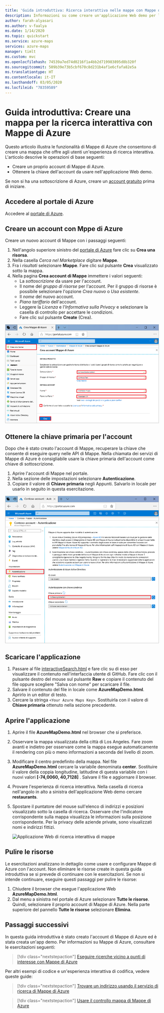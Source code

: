 ```yaml
---
title: 'Guida introduttiva: Ricerca interattiva nelle mappe con Mappe di Azure | Mappe di Microsoft Azure'
description: Informazioni su come creare un'applicazione Web demo per la ricerca interattiva di mappe tramite l'SDK Web Mappe di Microsoft Azure.
author: farah-alyasari
ms.author: v-faalya
ms.date: 1/14/2020
ms.topic: quickstart
ms.service: azure-maps
services: azure-maps
manager: timlt
ms.custom: mvc
ms.openlocfilehash: 74539a7ed74d0216f1a4bb2d719983895d8b320f
ms.sourcegitcommit: 509b39e73b5cbf670c8d231b4af1e6cfafa82e5a
ms.translationtype: HT
ms.contentlocale: it-IT
ms.lasthandoff: 03/05/2020
ms.locfileid: "78359589"
---
```

# <a name="quickstart-create-an-interactive-search-map-by-using-azure-maps"></a>Guida introduttiva: Creare una mappa per la ricerca interattiva con Mappe di Azure

Questo articolo illustra le funzionalità di Mappe di Azure che consentono di creare una mappa che offre agli utenti un'esperienza di ricerca interattiva. L'articolo descrive le operazioni di base seguenti:
* Creare un proprio account di Mappe di Azure.
* Ottenere la chiave dell'account da usare nell'applicazione Web demo.

Se non si ha una sottoscrizione di Azure, creare un [account gratuito](https://azure.microsoft.com/free/?WT.mc_id=A261C142F) prima di iniziare.

## <a name="sign-in-to-the-azure-portal"></a>Accedere al portale di Azure

Accedere al [portale di Azure](https://portal.azure.com).

<a id="createaccount"></a>

## <a name="create-an-account-with-azure-maps"></a>Creare un account con Mppe di Azure

Creare un nuovo account di Mappe con i passaggi seguenti:

1. Nell'angolo superiore sinistro del [portale di Azure](https://portal.azure.com) fare clic su **Crea una risorsa**.
2. Nella casella *Cerca nel Marketplace* digitare **Mappe**.
3. Fra i *risultati* selezionare **Mappe**. Fare clic sul pulsante **Crea** visualizzato sotto la mappa.
4. Nella pagina **Crea account di Mappe** immettere i valori seguenti:
    * La *sottoscrizione* da usare per l'account.
    * Il nome del *gruppo di risorse* per l'account. Per il gruppo di risorse è possibile selezionare l'opzione *Crea nuovo* o *Usa esistente*.
    * Il *nome* del nuovo account.
    * *Piano tariffario* dell'account.
    * Leggere la *Licenza* e l'*Informativa sulla Privacy* e selezionare la casella di controllo per accettare le condizioni.
    * Fare clic sul pulsante **Create** (Crea).

![Creare account di Mappe nel portale](./media/quick-demo-map-app/create-account.png)

<a id="getkey"></a>

## <a name="get-the-primary-key-for-your-account"></a>Ottenere la chiave primaria per l'account

Dopo che è stato creato l'account di Mappe, recuperare la chiave che consente di eseguire query nelle API di Mappe. Nella chiamata dei servizi di Mappe di Azure è consigliabile usare la chiave primaria dell'account come chiave di sottoscrizione.

1. Aprire l'account di Mappe nel portale.
2. Nella sezione delle impostazioni selezionare **Autenticazione**.
3. Copiare il valore di **Chiave primaria** negli Appunti. Salvarlo in locale per usarlo in seguito in questa esercitazione.

![Ottenere la chiave primaria di Mappe di Azure nel portale di Azure](./media/quick-demo-map-app/get-key.png)

## <a name="download-the-application"></a>Scaricare l'applicazione

1. Passare al file [interactiveSearch.html](https://github.com/Azure-Samples/AzureMapsCodeSamples/blob/master/AzureMapsCodeSamples/Tutorials/interactiveSearch.html) e fare clic su di esso per visualizzare il contenuto nell'interfaccia utente di GitHub. Fare clic con il pulsante destro del mouse sul pulsante **Raw** e copiare il contenuto del file oppure scegliere "Salva con nome" per scaricare il file.
2. Salvare il contenuto del file in locale come **AzureMapDemo.html**. Aprirlo in un editor di testo.
3. Cercare la stringa `<Your Azure Maps Key>`. Sostituirla con il valore di **Chiave primaria** ottenuto nella sezione precedente.

## <a name="open-the-application"></a>Aprire l'applicazione

1. Aprire il file **AzureMapDemo.html** nel browser che si preferisce.
2. Osservare la mappa visualizzata della città di Los Angeles. Fare zoom avanti e indietro per osservare come la mappa esegue automaticamente il rendering con più o meno informazioni a seconda del livello di zoom. 
3. Modificare il centro predefinito della mappa. Nel file **AzureMapDemo.html** cercare la variabile denominata **center**. Sostituire il valore della coppia longitudine, latitudine di questa variabile con i nuovi valori **[-74,0060, 40,7128]** . Salvare il file e aggiornare il browser.
4. Provare l'esperienza di ricerca interattiva. Nella casella di ricerca nell'angolo in alto a sinistra dell'applicazione Web demo cercare **restaurants**.
5. Spostare il puntatore del mouse sull'elenco di indirizzi e posizioni visualizzato sotto la casella di ricerca. Osservare che l'indicatore corrispondente sulla mappa visualizza le informazioni sulla posizione corrispondente. Per la privacy delle aziende private, sono visualizzati nomi e indirizzi fittizi.

    ![Applicazione Web di ricerca interattiva di mappe](./media/quick-demo-map-app/interactive-search.png)

## <a name="clean-up-resources"></a>Pulire le risorse

Le esercitazioni analizzano in dettaglio come usare e configurare Mappe di Azure con l'account. Non eliminare le risorse create in questa guida introduttiva se si prevede di continuare con le esercitazioni. Se non si intende continuare, eseguire questi passaggi per pulire le risorse:

1. Chiudere il browser che esegue l'applicazione Web **AzureMapDemo.html**.
2. Dal menu a sinistra nel portale di Azure selezionare **Tutte le risorse**. Quindi, selezionare il proprio account di Mappe di Azure. Nella parte superiore del pannello **Tutte le risorse** selezionare **Elimina**.

## <a name="next-steps"></a>Passaggi successivi

In questa guida introduttiva è stato creato l'account di Mappe di Azure ed è stata creata un'app demo. Per informazioni su Mappe di Azure, consultare le esercitazioni seguenti:

> [!div class="nextstepaction"]
> [Eseguire ricerche vicino a punti di interesse con Mappe di Azure](tutorial-search-location.md)

Per altri esempi di codice e un'esperienza interattiva di codifica, vedere queste guide:

> [!div class="nextstepaction"]
> [Trovare un indirizzo usando il servizio di ricerca di Mappe di Azure](how-to-search-for-address.md)

> [!div class="nextstepaction"]
> [Usare il controllo mappa di Mappe di Azure](how-to-use-map-control.md)
